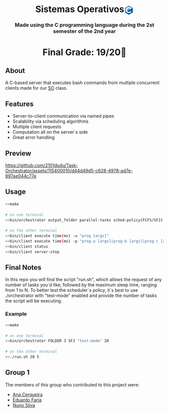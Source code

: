 <h1 align="center">Sistemas Operativos<img align="center" src="https://github.com/devicons/devicon/blob/master/icons/c/c-original.svg" target="_blank" title="C" alt="C" width="30" height="30"/></h1>

<h3 align="center">Made using the C programming language during the 2st semester of the 2nd year</h3> 

<h1 align="center">Final Grade: 19/20💎</h1>

## About

A C-based server that executes bash commands from multiple concurrent clients made for our [SO](https://www.di.uminho.pt/~jno/sitedi/uc_J304N1.html) class.


## Features

- Server-to-client communication via named pipes
- Scalability via scheduling algorithms
- Multiple client requests
- Computation all on the server´s side
- Great error handling 

## Preview
https://github.com/2101dudu/Task-Orchestrator/assets/115400010/d44d49d5-c628-4978-ad7e-897ae044c77e


## Usage
```bash
>>make

# on one terminal
>>bin/orchestrator output_folder parallel-tasks sched-policy(FCFS/SFJ) <"test-mode"> <number-test-tasks>

# on the other terminal
>>bin/client execute time(ms) -u "prog [args]"
>>bin/client execute time(ms) -p "prog-a [args]|prog-b [args]|prog-c [args]"
>>bin/client status
>>bin/client server-stop
```

## Final Notes

In this repo you will find the script "run.sh", which allows the request of any number of tasks you´d like, followed by the maximum sleep time, ranging from 1 to N. To better test the scheduler´s policy, it´s best to use ./orchestrator with "test-mode" enabled and provide the number of tasks the script will be executing.

### Example
```bash
>>make

# on one terminal
>>bin/orchestrator FOLDER 3 SFJ "test-mode" 20

# on the other terminal
>>./run.sh 20 5
```


## Group 1
The members of this group who contributed to this project were:
- <a href="https://www.github.com/Cerqueira025">Ana Cerqueira</a>
- <a href="https://www.github.com/2101dudu">Eduardo Faria</a>
- <a href="https://www.github.com/NunoMRS7">Nuno Silva</a>
